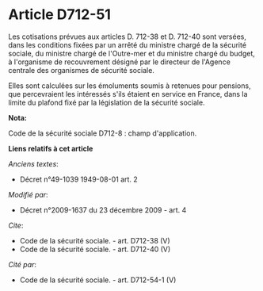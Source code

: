 # Article D712-51

Les cotisations prévues aux articles D. 712-38 et D. 712-40 sont versées, dans les conditions fixées par un arrêté du
ministre chargé de la sécurité sociale, du ministre chargé de l'Outre-mer et du ministre chargé du budget, à l'organisme de
recouvrement désigné par le directeur de l'Agence centrale des organismes de sécurité sociale. 

Elles sont calculées sur les émoluments soumis à retenues pour pensions, que percevraient les intéressés s'ils étaient en
service en France, dans la limite du plafond fixé par la législation de la sécurité sociale.

**Nota:**

Code de la sécurité sociale D712-8 : champ d'application.

**Liens relatifs à cet article**

_Anciens textes_:

  - Décret n°49-1039 1949-08-01 art. 2

_Modifié par_:

  - Décret n°2009-1637 du 23 décembre 2009 - art. 4

_Cite_:

  - Code de la sécurité sociale. - art. D712-38 (V)
  - Code de la sécurité sociale. - art. D712-40 (V)

_Cité par_:

  - Code de la sécurité sociale. - art. D712-54-1 (V)
